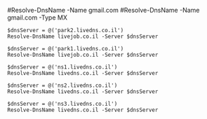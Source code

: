 #Resolve-DnsName -Name gmail.com
#Resolve-DnsName -Name gmail.com -Type MX

```
$dnsServer = @('park2.livedns.co.il')
Resolve-DnsName livejob.co.il -Server $dnsServer
```
```
$dnsServer = @('park1.livedns.co.il')
Resolve-DnsName livejob.co.il -Server $dnsServer
```
```
$dnsServer = @('ns1.livedns.co.il')
Resolve-DnsName livedns.co.il -Server $dnsServer
```
```
$dnsServer = @('ns2.livedns.co.il')
Resolve-DnsName livedns.co.il -Server $dnsServer
```
```
$dnsServer = @('ns3.livedns.co.il')
Resolve-DnsName livedns.co.il -Server $dnsServer
```
